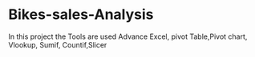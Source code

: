# Bikes-sales-Analysis
In this project the Tools are used Advance Excel, pivot Table,Pivot chart, Vlookup, Sumif, Countif,Slicer
